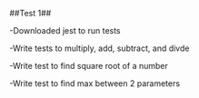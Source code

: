 ##Test 1##

-Downloaded jest to run tests

-Write tests to multiply, add, subtract, and divde

-Write test to find square root of a number

-Write test to find max between 2 parameters
